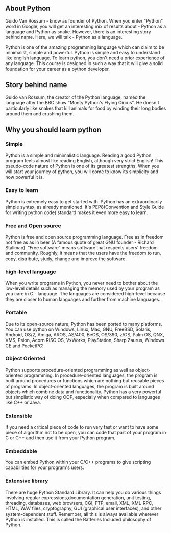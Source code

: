 ## About Python

Guido Van Rossum - know as founder of Python. When you enter "Python" word in Google, you will get an interesting mix of results about - Python as a language and Python as snake. However, there is an interesting story behind name. Here, we will talk - Python as a language.

Python is one of the amazing programming language which can claim to be minimalist, simple and powerful. Python is simple and easy to understand like english language. To learn python, you don't need a prior experience of any language. This course is designed in such a way that it will give a solid foundation for your career as a python developer.

## Story behind name

Guido van Rossum, the creator of the Python language, named the language after the BBC show "Monty Python's Flying Circus". He doesn't particularly like snakes that kill animals for food by winding their long bodies around them and crushing them.

## Why you should learn python

### Simple

Python is a simple and minimalistic language. Reading a good Python program feels almost like reading English, although very strict English! This pseudo-code nature of Python is one of its greatest strengths. When you will start your journey of python, you will come to know its simplicity and how powerful it is.

### Easy to learn

Python is extremely easy to get started with. Python has an extraordinarily simple syntax, as already mentioned. It's PEP8(Convention and Style Guide for writing python code) standard makes it even more easy to learn.

### Free and Open source

Python is free and open source programming language. Free as in freedom not free as as in beer (A famous quote of great GNU founder - Richard Stallman). “Free software” means software that respects users' freedom and community. Roughly, it means that the users have the freedom to run, copy, distribute, study, change and improve the software.

### high-level language

When you write programs in Python, you never need to bother about the low-level details such as managing the memory used by your program as you care in C - language. The languages are considered high-level because they are closer to human languages and further from machine languages.

### Portable

Due to its open-source nature, Python has been ported to many platforms. You can use python on Windows, Linux, Mac, GNU, FreeBSD, Solaris, Android, OS/2, Amiga, AROS, AS/400, BeOS, OS/390, z/OS, Palm OS, QNX, VMS, Psion, Acorn RISC OS, VxWorks, PlayStation, Sharp Zaurus, Windows CE and PocketPC!

### Object Oriented

Python supports procedure-oriented programming as well as object-oriented programming. In procedure-oriented languages, the program is built around procedures or functions which are nothing but reusable pieces of programs. In object-oriented languages, the program is built around objects which combine data and functionality. Python has a very powerful but simplistic way of doing OOP, especially when compared to languages like C++ or Java.

### Extensible

If you need a critical piece of code to run very fast or want to have some piece of algorithm not to be open, you can code that part of your program in C or C++ and then use it from your Python program.

### Embeddable

You can embed Python within your C/C++ programs to give scripting capabilities for your program's users.

### Extensive library

There are huge Python Standard Library. It can help you do various things involving regular expressions,documentation generation, unit testing, threading, databases, web browsers, CGI, FTP, email, XML, XML-RPC, HTML, WAV files, cryptography, GUI (graphical user interfaces), and other system-dependent stuff. Remember, all this is always available wherever Python is installed. This is called the Batteries Included philosophy of Python.
